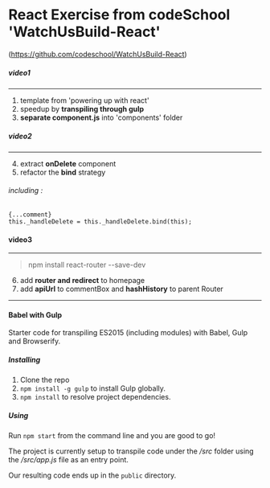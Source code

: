 # React Exercise from codeSchool 'WatchUsBuild-React'
(https://github.com/codeschool/WatchUsBuild-React)
</br>

##### video1
---
1. template from 'powering up with react'
2. speedup by **transpiling through gulp**
3. **separate component.js** into 'components' folder
##### video2
---
4. extract **onDelete** component
5. refactor the **bind** strategy
###### including : 

```
{...comment}  
this._handleDelete = this._handleDelete.bind(this);
```

#### video3
---
>npm install react-router --save-dev
6. add **router and redirect** to homepage
7. add **apiUrl** to commentBox and **hashHistory** to parent Router

---------
#### Babel with Gulp
Starter code for transpiling ES2015 (including modules) with Babel, Gulp and Browserify.


##### Installing

1. Clone the repo
2. `npm install -g gulp` to install Gulp globally.
3. `npm install` to resolve project dependencies.

##### Using

Run `npm start` from the command line and you are good to go!

The project is currently setup to transpile code under the _/src_ folder using the _/src/app.js_ file as an entry point.

Our resulting code ends up in the `public` directory.



